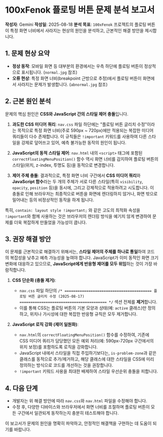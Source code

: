 # 100xFenok 플로팅 버튼 문제 분석 보고서

**작성자**: Gemini
**작성일**: 2025-08-18
**분석 목표**: `100xFenok` 프로젝트의 플로팅 버튼이 특정 화면 너비에서 사라지는 현상의 원인을 분석하고, 근본적인 해결 방안을 제시합니다.

## 1. 문제 현상 요약

-   **정상 동작**: 모바일 화면 등 대부분의 환경에서는 우측 하단에 플로팅 버튼이 정상적으로 표시됩니다. (`normal.jpg` 참조)
-   **오류 현상**: 특정 화면 너비(breakpoint 근방으로 추정)에서 플로팅 버튼이 화면에서 사라지는 문제가 발생합니다. (`abnormal.jpg` 참조)

## 2. 근본 원인 분석

문제의 핵심 원인은 **CSS와 JavaScript 간의 스타일 제어 충돌**입니다.

1.  **과도한 CSS 미디어 쿼리**: `nav.css` 파일 하단에는 "플로팅 버튼 글리치 수정"이라는 목적으로 특정 화면 너비(주로 590px ~ 720px)에만 적용되는 복잡한 미디어 쿼리들이 다수 존재합니다. 이 규칙들은 `!important` 키워드를 사용하여 다른 스타일을 강제로 덮어쓰고 있어, 예측 불가능한 동작의 원인이 됩니다.

2.  **JavaScript의 동적 스타일 제어**: `nav.html` 내의 `<script>` 태그에 포함된 `correctFloatingMenuPosition()` 함수 역시 화면 너비를 감지하여 플로팅 버튼의 스타일(위치, z-index, 투명도 등)을 동적으로 변경합니다.

3.  **제어 주체 충돌**: 결과적으로, 특정 화면 너비 구간에서 **CSS 미디어 쿼리**와 **JavaScript 함수**라는 두 개의 주체가 서로 다른 스타일(특히 `visibility`, `opacity`, `position` 등)을 동시에, 그리고 강제적으로 적용하려고 시도합니다. 이 충돌로 인해 브라우저는 최종적으로 버튼을 화면에 렌더링하지 않거나, 화면 밖으로 밀어내는 등의 비정상적인 동작을 하게 됩니다.

특히, `contain: layout style !important;` 와 같은 고도의 최적화 속성을 `!important`와 함께 사용하는 것은 브라우저의 렌더링 방식을 예기치 않게 변경하여 문제를 더욱 복잡하게 만들었을 가능성이 큽니다.

## 3. 권장 해결 방안

이 문제를 근본적으로 해결하기 위해서는, **스타일 제어의 주체를 하나로 통일**하여 코드의 복잡성을 낮추고 예측 가능성을 높여야 합니다. JavaScript가 이미 동적인 화면 크기 변화에 대응하고 있으므로, **JavaScript에게 반응형 제어를 모두 위임**하는 것이 가장 바람직합니다.

1.  **CSS 단순화 (충돌 제거)**:
    -   `nav.css` 파일 하단의 `/* ======================================== 플로팅 버튼 글리치 수정 (2025-08-17) ======================================== */` 섹션 전체를 **제거**합니다.
    -   이를 통해 CSS는 플로팅 버튼의 기본 모양과 상태(예: `active` 클래스)만 정의하고, 위치나 가시성에 대한 복잡한 반응형 규칙은 모두 제거합니다.

2.  **JavaScript 로직 강화 (제어 일원화)**:
    -   `nav.html`의 `correctFloatingMenuPosition()` 함수를 수정하여, 기존에 CSS 미디어 쿼리가 담당했던 모든 예외 처리(예: 590px-720px 구간에서의 위치 보정)를 포함하도록 로직을 강화합니다.
    -   JavaScript 내에서 스타일을 직접 주입하기보다는, `is-problem-zone`과 같은 클래스를 동적으로 추가/제거하고, 해당 클래스에 대한 스타일을 CSS에 미리 정의하는 방식으로 코드를 개선하는 것을 권장합니다.
    -   `!important` 키워드 사용을 최대한 배제하여 스타일 우선순위 충돌을 피합니다.

## 4. 다음 단계

-   개발자는 위 해결 방안에 따라 `nav.css`와 `nav.html` 파일을 수정해야 합니다.
-   수정 후, 다양한 디바이스와 브라우저에서 화면 너비를 조절하며 플로팅 버튼이 모든 구간에서 일관되게 동작하는지 충분히 테스트해야 합니다.

이 보고서가 문제의 원인을 명확히 파악하고, 안정적인 해결책을 구현하는 데 도움이 되기를 바랍니다.
